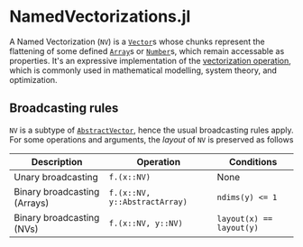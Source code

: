 # NamedVectorizations.jl

A Named Vectorization (`NV`) is a [`Vector`](https://docs.julialang.org/en/v1/base/arrays/#Base.Vector-Tuple%7BUndefInitializer,%20Any%7D)s whose chunks represent the flattening of some defined [`Array`](https://docs.julialang.org/en/v1/base/arrays/#Core.Array-Tuple{UndefInitializer,%20Any})s or [`Number`](https://docs.julialang.org/en/v1/base/numbers/)s, which remain accessable as properties. It's an expressive implementation of the [vectorization operation](https://en.wikipedia.org/wiki/Vectorization_(mathematics)), which is commonly used in mathematical modelling, system theory, and optimization. 

## Broadcasting rules

`NV` is a subtype of [`AbstractVector`](https://docs.julialang.org/en/v1/base/arrays/#Base.AbstractVector), hence the usual broadcasting rules apply. For some operations and arguments, the *layout* of `NV` is preserved as follows

| Description | Operation | Conditions | 
| ----------- | --------- | ---------- |
| Unary broadcasting | `f.(x::NV)` | None |
| Binary broadcasting (Arrays) | `f.(x::NV, y::AbstractArray)` | `ndims(y) <= 1` |
| Binary broadcasting (NVs) | `f.(x::NV, y::NV)` | `layout(x) == layout(y)` |
